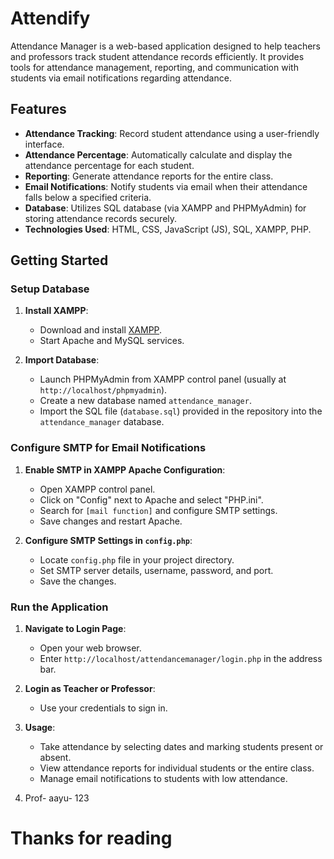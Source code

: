 # Attendify
Attendance Manager is a web-based application designed to help teachers and professors track student attendance records efficiently. It provides tools for attendance management, reporting, and communication with students via email notifications regarding attendance.

## Features

- **Attendance Tracking**: Record student attendance using a user-friendly interface.
- **Attendance Percentage**: Automatically calculate and display the attendance percentage for each student.
- **Reporting**: Generate attendance reports for the entire class.
- **Email Notifications**: Notify students via email when their attendance falls below a specified criteria.
- **Database**: Utilizes SQL database (via XAMPP and PHPMyAdmin) for storing attendance records securely.
- **Technologies Used**: HTML, CSS, JavaScript (JS), SQL, XAMPP, PHP.



## Getting Started

### Setup Database

1. **Install XAMPP**:
   - Download and install [XAMPP](https://www.apachefriends.org/index.html).
   - Start Apache and MySQL services.

2. **Import Database**:
   - Launch PHPMyAdmin from XAMPP control panel (usually at `http://localhost/phpmyadmin`).
   - Create a new database named `attendance_manager`.
   - Import the SQL file (`database.sql`) provided in the repository into the `attendance_manager` database.

### Configure SMTP for Email Notifications

1. **Enable SMTP in XAMPP Apache Configuration**:
   - Open XAMPP control panel.
   - Click on "Config" next to Apache and select "PHP.ini".
   - Search for `[mail function]` and configure SMTP settings.
   - Save changes and restart Apache.

2. **Configure SMTP Settings in `config.php`**:
   - Locate `config.php` file in your project directory.
   - Set SMTP server details, username, password, and port.
   - Save the changes.

### Run the Application

1. **Navigate to Login Page**:
   - Open your web browser.
   - Enter `http://localhost/attendancemanager/login.php` in the address bar.

2. **Login as Teacher or Professor**:
   - Use your credentials to sign in.

3. **Usage**:
   - Take attendance by selecting dates and marking students present or absent.
   - View attendance reports for individual students or the entire class.
   - Manage email notifications to students with low attendance.
  
4. Prof- aayu- 123

# Thanks for reading
